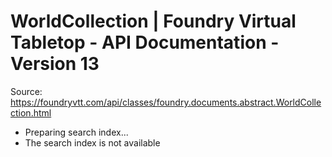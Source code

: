 # WorldCollection | Foundry Virtual Tabletop - API Documentation - Version 13

Source: https://foundryvtt.com/api/classes/foundry.documents.abstract.WorldCollection.html

- Preparing search index...
- The search index is not available

